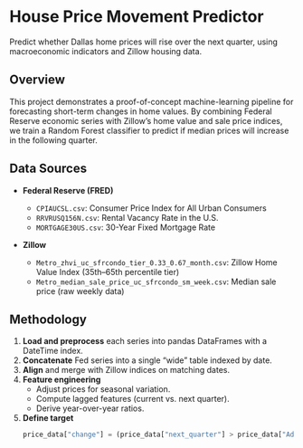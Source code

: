 # House Price Movement Predictor

Predict whether Dallas home prices will rise over the next quarter, using macroeconomic indicators and Zillow housing data.

## Overview

This project demonstrates a proof-of-concept machine-learning pipeline for forecasting short-term changes in home values. By combining Federal Reserve economic series with Zillow’s home value and sale price indices, we train a Random Forest classifier to predict if median prices will increase in the following quarter.

## Data Sources

- **Federal Reserve (FRED)**
  - `CPIAUCSL.csv`: Consumer Price Index for All Urban Consumers  
  - `RRVRUSQ156N.csv`: Rental Vacancy Rate in the U.S.  
  - `MORTGAGE30US.csv`: 30-Year Fixed Mortgage Rate  

- **Zillow**
  - `Metro_zhvi_uc_sfrcondo_tier_0.33_0.67_month.csv`: Zillow Home Value Index (35th–65th percentile tier)  
  - `Metro_median_sale_price_uc_sfrcondo_sm_week.csv`: Median sale price (raw weekly data)  

## Methodology

1. **Load and preprocess** each series into pandas DataFrames with a DateTime index.  
2. **Concatenate** Fed series into a single “wide” table indexed by date.  
3. **Align** and merge with Zillow indices on matching dates.  
4. **Feature engineering**  
   - Adjust prices for seasonal variation.  
   - Compute lagged features (current vs. next quarter).  
   - Derive year-over-year ratios.  
5. **Define target**  
   ```python
   price_data["change"] = (price_data["next_quarter"] > price_data["Adj_price"]).astype(int)
